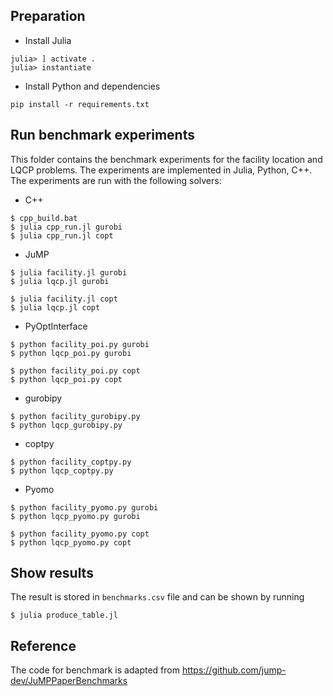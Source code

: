 ## Preparation

- Install Julia
```
julia> ] activate .
julia> instantiate
```
- Install Python and dependencies
```
pip install -r requirements.txt
```


## Run benchmark experiments

This folder contains the benchmark experiments for the facility location and LQCP problems. The experiments are implemented in Julia, Python, C++. The experiments are run with the following solvers:

- C++
```
$ cpp_build.bat
$ julia cpp_run.jl gurobi
$ julia cpp_run.jl copt
```

- JuMP
```
$ julia facility.jl gurobi
$ julia lqcp.jl gurobi

$ julia facility.jl copt
$ julia lqcp.jl copt
```

- PyOptInterface
```
$ python facility_poi.py gurobi
$ python lqcp_poi.py gurobi

$ python facility_poi.py copt
$ python lqcp_poi.py copt
```

- gurobipy
```
$ python facility_gurobipy.py
$ python lqcp_gurobipy.py
```

- coptpy
```
$ python facility_coptpy.py
$ python lqcp_coptpy.py
```

- Pyomo
```
$ python facility_pyomo.py gurobi
$ python lqcp_pyomo.py gurobi

$ python facility_pyomo.py copt
$ python lqcp_pyomo.py copt
```

## Show results
The result is stored in `benchmarks.csv` file and can be shown by running
```
$ julia produce_table.jl
```

## Reference
The code for benchmark is adapted from https://github.com/jump-dev/JuMPPaperBenchmarks
